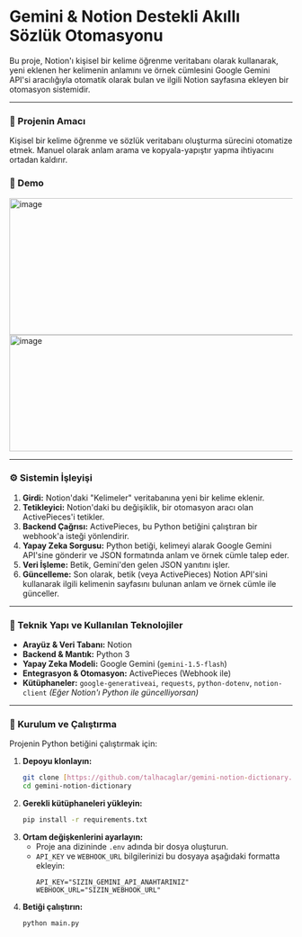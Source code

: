 # Gemini & Notion Destekli Akıllı Sözlük Otomasyonu

Bu proje, Notion'ı kişisel bir kelime öğrenme veritabanı olarak kullanarak, yeni eklenen her kelimenin anlamını ve örnek cümlesini Google Gemini API'si aracılığıyla otomatik olarak bulan ve ilgili Notion sayfasına ekleyen bir otomasyon sistemidir.

---

### 🌟 Projenin Amacı

Kişisel bir kelime öğrenme ve sözlük veritabanı oluşturma sürecini otomatize etmek. Manuel olarak anlam arama ve kopyala-yapıştır yapma ihtiyacını ortadan kaldırır.

### 🎥 Demo

<img width="1246" height="243" alt="image" src="https://github.com/user-attachments/assets/51d276bb-509c-4967-837d-7f97fa81df5b" />
<img width="542" height="207" alt="image" src="https://github.com/user-attachments/assets/19ad7cc9-549f-4f6f-aa6d-bcb5265d941a" />


---

### ⚙️ Sistemin İşleyişi

1.  **Girdi:** Notion'daki "Kelimeler" veritabanına yeni bir kelime eklenir.
2.  **Tetikleyici:** Notion'daki bu değişiklik, bir otomasyon aracı olan ActivePieces'i tetikler.
3.  **Backend Çağrısı:** ActivePieces, bu Python betiğini çalıştıran bir webhook'a isteği yönlendirir.
4.  **Yapay Zeka Sorgusu:** Python betiği, kelimeyi alarak Google Gemini API'sine gönderir ve JSON formatında anlam ve örnek cümle talep eder.
5.  **Veri İşleme:** Betik, Gemini'den gelen JSON yanıtını işler.
6.  **Güncelleme:** Son olarak, betik (veya ActivePieces) Notion API'sini kullanarak ilgili kelimenin sayfasını bulunan anlam ve örnek cümle ile günceller.

---

### 🔧 Teknik Yapı ve Kullanılan Teknolojiler

* **Arayüz & Veri Tabanı:** Notion
* **Backend & Mantık:** Python 3
* **Yapay Zeka Modeli:** Google Gemini (`gemini-1.5-flash`)
* **Entegrasyon & Otomasyon:** ActivePieces (Webhook ile)
* **Kütüphaneler:** `google-generativeai`, `requests`, `python-dotenv`, `notion-client` *(Eğer Notion'ı Python ile güncelliyorsan)*

---

### 🚀 Kurulum ve Çalıştırma

Projenin Python betiğini çalıştırmak için:

1.  **Depoyu klonlayın:**
    ```bash
    git clone [https://github.com/talhacaglar/gemini-notion-dictionary.git](https://github.com/senin-kullanici-adin/gemini-notion-dictionary.git)
    cd gemini-notion-dictionary
    ```
2.  **Gerekli kütüphaneleri yükleyin:**
    ```bash
    pip install -r requirements.txt
    ```
3.  **Ortam değişkenlerini ayarlayın:**
    * Proje ana dizininde `.env` adında bir dosya oluşturun.
    * `API_KEY` ve `WEBHOOK_URL` bilgilerinizi bu dosyaya aşağıdaki formatta ekleyin:
        ```
        API_KEY="SIZIN_GEMINI_API_ANAHTARINIZ"
        WEBHOOK_URL="SIZIN_WEBHOOK_URL"
        ```
4.  **Betiği çalıştırın:**
    ```bash
    python main.py
    ```
